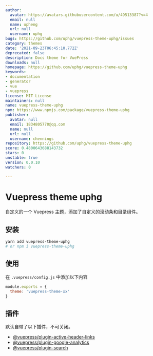 ```yaml
---
author:
  avatar: https://avatars.githubusercontent.com/u/49513387?v=4
  email: null
  name: upheng
  url: null
  username: uphg
bugs: https://github.com/uphg/vuepress-theme-uphg/issues
category: themes
date: '2021-09-23T06:45:10.772Z'
deprecated: false
description: Docs theme for VuePress
downloads: null
homepage: https://github.com/uphg/vuepress-theme-uphg
keywords:
- documentation
- generator
- vue
- vuepress
license: MIT License
maintainers: null
name: vuepress-theme-uphg
npm: https://www.npmjs.com/package/vuepress-theme-uphg
publisher:
  avatar: null
  email: 1834805770@qq.com
  name: null
  url: null
  username: chennings
repository: https://github.com/uphg/vuepress-theme-uphg
score: 0.4800643688143732
stars: 0
unstable: true
version: 0.0.10
watchers: 0

---
```


# Vuepress theme uphg

自定义的一个 Vuepress 主题，添加了自定义的滚动条和目录组件。

## 安装

```sh
yarn add vuepress-theme-uphg
# or npm i vuepress-theme-uphg
```

## 使用

在 `.vuepress/config.js` 中添加以下内容

```js
module.exports = {
  theme: 'vuepress-theme-xx'
}
```

## 插件

默认自带了以下插件，不可关闭。

- [@vuepress/plugin-active-header-links](https://github.com/vuejs/vuepress/tree/master/packages/@vuepress/plugin-active-header-links)
- [@vuepress/plugin-google-analytics](https://github.com/vuejs/vuepress/tree/master/packages/%40vuepress/plugin-google-analytics)
- [@vuepress/plugin-search](https://github.com/vuejs/vuepress/tree/master/packages/%40vuepress/plugin-search)
